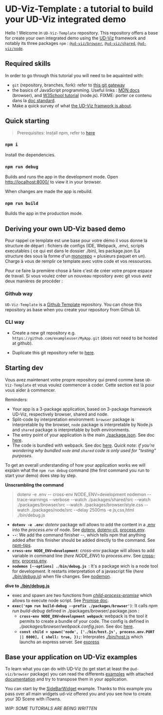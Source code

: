 # UD-Viz-Template : a tutorial to build your UD-Viz integrated demo

Hello !
Welcome in `UD-Viz-Template` repository. This repository offers a base for create your own integrated demo using the [UD-Viz](https://github.com/VCityTeam/UD-Viz) framework and notably its three packages `npm` : [`@ud-viz/browser`](https://www.npmjs.com/package/@ud-viz/browser), [`@ud-viz/shared`](https://www.npmjs.com/package/@ud-viz/shared), [`@ud-viz/node`](https://www.npmjs.com/package/@ud-viz/node).

  
## Required skills

In order to go through this tutorial you will need to be aquainted with:
- `git` (repository, branches, fork): refer to [this git gateway](https://github.com/VCityTeam/UD-SV/blob/master/Tools/ToolGit.md)
- the basics of JavaScript programming. Useful links : [MDN docs](https://developer.mozilla.org/en-US/docs/Learn/Getting_started_with_the_web/JavaScript_basics) (browser), and [W3School tutorial](https://www.w3schools.com/nodejs/nodejs_get_started.asp) (node.js). FIXME: porter ce contenu dans la [doc standard](https://github.com/VCityTeam/UD-SV/blob/master/Tools/ToolJavaScript.md).
- Make a quick survey of what [the UD-Viz framwork is about](https://github.com/VCityTeam/UD-Viz).


## Quick starting

> Prerequisites: Install npm, refer to [here](https://github.com/VCityTeam/UD-SV/blob/master/Tools/ToolNpm.md)

### `npm i`

Install the dependencies.

### `npm run debug`

Builds and runs the app in the development mode.
Open [http://localhost:8000/](http://localhost:8000/) to view it in your browser.

When changes are made the app is rebuild.

### `npm run build`

Builds the app in the production mode.



## Deriving your own UD-Viz based demo

Pour rappel ce template est une base pour votre démo il vous donne la structure de départ :  fichiers de configs (IDE, Webpack, .env), scripts executables ( ce qui est dans le dossier ./bin), les package.json (La structure des sous la forme d'un [monorepo](https://en.wikipedia.org/wiki/Monorepo?useskin=vector) = plusieurs paquet en un). Charge à vous de remplir ce template avec votre code et vos ressources.

Pour ce faire la première chose à faire c'est de créer votre propre espace de travail. Si vous voulez créer un nouveau repository avec git vous avez deux manières de procéder :

### Github way

`UD-Viz-Template` is a [Github Template](https://docs.github.com/en/repositories/creating-and-managing-repositories/creating-a-repository-from-a-template) repository. You can chose this repository as base when you create your repository from Github UI.

### CLI way

- Create a new git repository e.g. `https://github.com/exampleuser/MyApp.git` (does not need to be hosted at github).

- Duplicate this git repository refer to [here](https://docs.github.com/en/repositories/creating-and-managing-repositories/duplicating-a-repository#mirroring-a-repository).


## Starting dev

Vous avez maintenant votre propre repository qui prend comme base `UD-Viz-Template` et vous voulez commencer à coder. Cette section est là pour vous aider à commencer.

Reminders:
- Your app is a 3-package application, based on 3-package framework UD-Viz, respectively browser, shared and node. 
- Split-code by interpretation environment:  `browser` package is interpretable by the browser,  `node` package is interpretable by Node.js and  `shared` package is interpretable by both environments.
- The entry point of your application is the main [./package.json](./package.json). See doc [here](https://docs.npmjs.com/cli/v6/configuring-npm/package-json).
- The code is bundled with webpack. See doc [here](https://webpack.js.org/concepts/). *Quick note: if you're wondering why bundled `node` and `shared` code is only used for "testing" purposes*. 

To get an overall understanding of how your application works we will explain what the `npm run debug` command (the first command you run to start your demo) does step by step.

**Unscrambling the command**

> dotenv -e .env -- cross-env NODE_ENV=development nodemon --trace-warnings --verbose --watch ./packages/shared/src --watch ./packages/browser/src --watch ./packages/browser/style.css --watch ./packages/node/src  --delay 2500ms -e js,css,html ./bin/debug.js

- **`dotenv -e .env`**: *dotenv* package will allows to add the content in a [.env](./.env) into the *process.env* of node. See [dotenv](https://www.npmjs.com/package/dotenv), [dotenv-cli](https://www.npmjs.com/package/dotenv-cli), [process.env](https://nodejs.org/dist/latest-v8.x/docs/api/process.html#process_process_env).
- **`--`**: We add the command finisher --, which tells npm that anything added after this finisher should be added directly to the command. See [npm-tips](https://corgibytes.com/blog/2017/04/18/npm-tips/).
- **`cross-env NODE_ENV=development`**: *cross-env* package will allows to add variable in command line (*here NODE_ENV*) to *process.env*. See [cross-env](https://www.npmjs.com/package/cross-env), [process.env](https://nodejs.org/dist/latest-v8.x/docs/api/process.html#process_process_env).
- **`nodemon [--options] ./bin/debug.js `**: It's a package wich is a node tool for development. It restarts interpretation of a javascript file (*here [./bin/debug.js](./bin/debug.js)*) when file changes. See [nodemon](https://www.npmjs.com/package/nodemon).

**dive to [./bin/debug.js](./bin/debug.js)**

- exec and spawn are two functions from [*child-process-promise*](https://www.npmjs.com/package/child-process-promise) which allows to execute node script. See [Promise doc](https://developer.mozilla.org/en-US/docs/Web/JavaScript/Reference/Global_Objects/Promise).
- **`exec('npm run build-debug --prefix ./packages/browser')`**: It calls *npm run build-debug* defined in ./packages/browser/.package.json :
  - **`cross-env NODE_ENV=development webpack`**: webpack is the tool it permits to create a bundle of your code. The config is defined in *./packages/browser/webpack.config.json*. See doc [here](https://webpack.js.org/concepts/).
  - **`const child = spawn('node', ['./bin/host.js', process.env.PORT || 8000], { shell: true, });`**: Interprates [./bin/host.js](./bin/host.js) which launchs an express server. See [express](https://www.npmjs.com/package/express)


## Base your application on UD-Viz examples

To learn what you can do with UD-Viz (to get start at least the `@ud-viz/browser` package) you can read the differents [examples](https://github.com/VCityTeam/UD-Viz/tree/master/examples) with attached [documentation](https://github.com/VCityTeam/UD-Viz/tree/master/docs/static/Devel/UD_Viz_Browser) and try to transpose them in your application.

You can start by the [SideBarWidget](https://github.com/VCityTeam/UD-Viz/tree/master/examples/SideBarWidget.html) example. Thanks to this example you pass over all main widgets ud-viz offered you and you see how to create your 3D Scene with iTowns.

*WIP: SOME TUTORIALS ARE BEING WRITTEN* 
